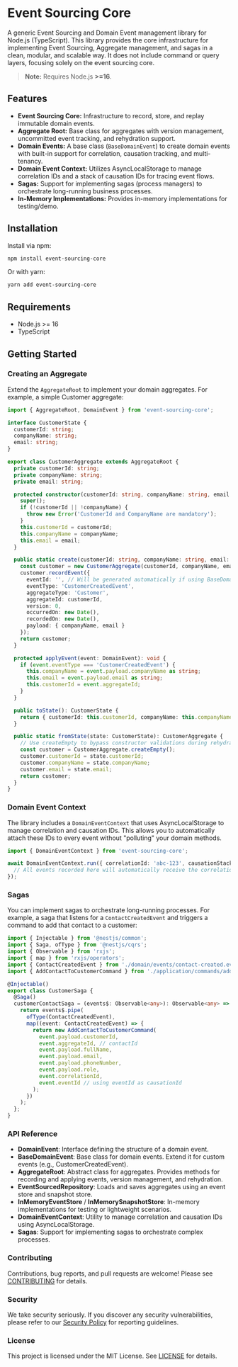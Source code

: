 # Event Sourcing Core

A generic Event Sourcing and Domain Event management library for Node.js (TypeScript).
This library provides the core infrastructure for implementing Event Sourcing, Aggregate management, and sagas in a clean, modular, and scalable way.
It does not include command or query layers, focusing solely on the event sourcing core.

> **Note:** Requires Node.js **\>=16**.

## Features

- **Event Sourcing Core:** Infrastructure to record, store, and replay immutable domain events.
- **Aggregate Root:** Base class for aggregates with version management, uncommitted event tracking, and rehydration support.
- **Domain Events:** A base class (`BaseDomainEvent`) to create domain events with built-in support for correlation, causation tracking, and multi-tenancy.
- **Domain Event Context:** Utilizes AsyncLocalStorage to manage correlation IDs and a stack of causation IDs for tracing event flows.
- **Sagas:** Support for implementing sagas (process managers) to orchestrate long-running business processes.
- **In-Memory Implementations:** Provides in-memory implementations for testing/demo.

## Installation

Install via npm:

```bash
npm install event-sourcing-core
```

Or with yarn:

```bash
yarn add event-sourcing-core
```

## Requirements

- Node.js >= 16
- TypeScript

## Getting Started

### Creating an Aggregate

Extend the `AggregateRoot` to implement your domain aggregates. For example, a simple Customer aggregate:

```typescript
import { AggregateRoot, DomainEvent } from 'event-sourcing-core';

interface CustomerState {
  customerId: string;
  companyName: string;
  email: string;
}

export class CustomerAggregate extends AggregateRoot {
  private customerId: string;
  private companyName: string;
  private email: string;

  protected constructor(customerId: string, companyName: string, email: string) {
    super();
    if (!customerId || !companyName) {
      throw new Error('CustomerId and CompanyName are mandatory');
    }
    this.customerId = customerId;
    this.companyName = companyName;
    this.email = email;
  }

  public static create(customerId: string, companyName: string, email: string): CustomerAggregate {
    const customer = new CustomerAggregate(customerId, companyName, email);
    customer.recordEvent({
      eventId: '', // Will be generated automatically if using BaseDomainEvent
      eventType: 'CustomerCreatedEvent',
      aggregateType: 'Customer',
      aggregateId: customerId,
      version: 0,
      occurredOn: new Date(),
      recordedOn: new Date(),
      payload: { companyName, email }
    });
    return customer;
  }

  protected applyEvent(event: DomainEvent): void {
    if (event.eventType === 'CustomerCreatedEvent') {
      this.companyName = event.payload.companyName as string;
      this.email = event.payload.email as string;
      this.customerId = event.aggregateId;
    }
  }

  public toState(): CustomerState {
    return { customerId: this.customerId, companyName: this.companyName, email: this.email };
  }

  public static fromState(state: CustomerState): CustomerAggregate {
    // Use createEmpty to bypass constructor validations during rehydration
    const customer = CustomerAggregate.createEmpty();
    customer.customerId = state.customerId;
    customer.companyName = state.companyName;
    customer.email = state.email;
    return customer;
  }
}
```

### Domain Event Context

The library includes a `DomainEventContext` that uses AsyncLocalStorage to manage correlation and causation IDs. This allows you to automatically attach these IDs to every event without "polluting" your domain methods.

```typescript
import { DomainEventContext } from 'event-sourcing-core';

await DomainEventContext.run({ correlationId: 'abc-123', causationStack: [] }, async () => {
  // All events recorded here will automatically receive the correlationId 'abc-123'
});
```

### Sagas

You can implement sagas to orchestrate long-running processes. For example, a saga that listens for a `ContactCreatedEvent` and triggers a command to add that contact to a customer:

```typescript
import { Injectable } from '@nestjs/common';
import { Saga, ofType } from '@nestjs/cqrs';
import { Observable } from 'rxjs';
import { map } from 'rxjs/operators';
import { ContactCreatedEvent } from './domain/events/contact-created.event';
import { AddContactToCustomerCommand } from './application/commands/add-contact-to-customer.command';

@Injectable()
export class CustomerSaga {
  @Saga()
  customerContactSaga = (events$: Observable<any>): Observable<any> => {
    return events$.pipe(
      ofType(ContactCreatedEvent),
      map((event: ContactCreatedEvent) => {
        return new AddContactToCustomerCommand(
          event.payload.customerId,
          event.aggregateId, // contactId
          event.payload.fullName,
          event.payload.email,
          event.payload.phoneNumber,
          event.payload.role,
          event.correlationId,
          event.eventId // using eventId as causationId
        );
      })
    );
  };
}
```

### API Reference

- **DomainEvent**: Interface defining the structure of a domain event.
- **BaseDomainEvent**: Base class for domain events. Extend it for custom events (e.g., CustomerCreatedEvent).
- **AggregateRoot**: Abstract class for aggregates. Provides methods for recording and applying events, version management, and rehydration.
- **EventSourcedRepository**: Loads and saves aggregates using an event store and snapshot store.
- **InMemoryEventStore** / **InMemorySnapshotStore**: In-memory implementations for testing or lightweight scenarios.
- **DomainEventContext**: Utility to manage correlation and causation IDs using AsyncLocalStorage.
- **Sagas**: Support for implementing sagas to orchestrate complex processes.

### Contributing

Contributions, bug reports, and pull requests are welcome!
Please see [CONTRIBUTING](https://github.com/m33ch/event-sourcing-core/blob/main/CONTRIBUTING.md) for details.

### Security
We take security seriously. If you discover any security vulnerabilities, please refer to our [Security Policy](https://github.com/m33ch/event-sourcing-core/blob/main/.github/SECURITY.md) for reporting guidelines.

### License

This project is licensed under the MIT License. See [LICENSE](https://github.com/m33ch/event-sourcing-core/blob/main/LICENSE.txt) for details.
